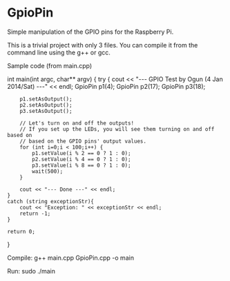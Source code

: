 GpioPin
=======

Simple manipulation of the GPIO pins for the Raspberry Pi.

This is a trivial project with only 3 files. You can compile it from the command line using the g++ or gcc.


Sample code (from main.cpp)

int main(int argc, char** argv) {
    try {
        cout << "--- GPIO Test by Ogun (4 Jan 2014/Sat) ---" << endl;
        GpioPin p1(4);
        GpioPin p2(17);
        GpioPin p3(18);
        
        p1.setAsOutput();
        p2.setAsOutput();
        p3.setAsOutput();

        // Let's turn on and off the outputs!
        // If you set up the LEDs, you will see them turning on and off based on
        // based on the GPIO pins' output values.
        for (int i=0;i < 100;i++) {
            p1.setValue(i % 2 == 0 ? 1 : 0);
            p2.setValue(i % 4 == 0 ? 1 : 0);
            p3.setValue(i % 8 == 0 ? 1 : 0);
            wait(500);
        }
        
        cout << "--- Done ---" << endl;
    }
    catch (string exceptionStr){
        cout << "Exception: " << exceptionStr << endl;
        return -1;
    }
    
    return 0;
}



Compile: g++ main.cpp GpioPin.cpp  -o main

Run: sudo ./main
